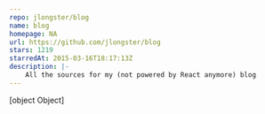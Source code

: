 ```yaml
---
repo: jlongster/blog
name: blog
homepage: NA
url: https://github.com/jlongster/blog
stars: 1219
starredAt: 2015-03-16T18:17:13Z
description: |-
    All the sources for my (not powered by React anymore) blog
---
```


[object Object]
